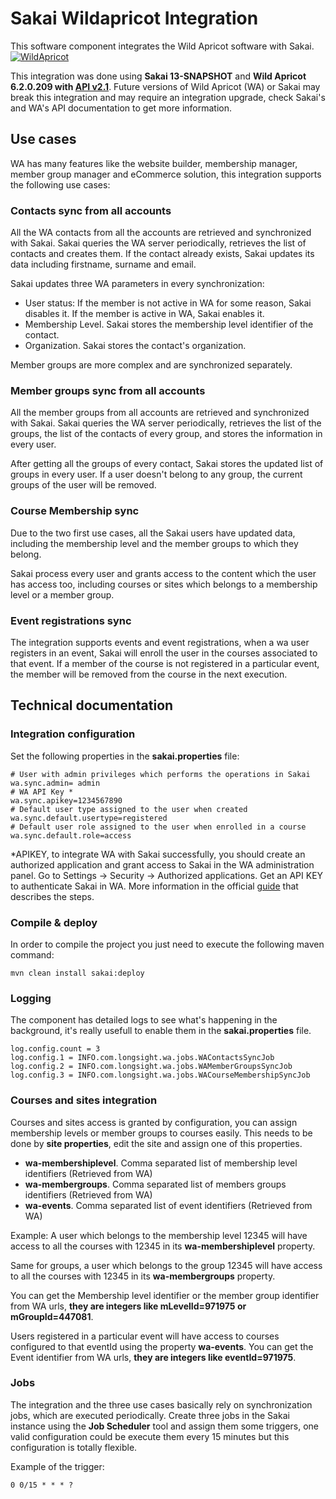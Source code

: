 # Sakai Wildapricot Integration
This software component integrates the Wild Apricot software with Sakai.
[![WildApricot](https://www.memberpath.com/wp-content/uploads/2017/12/Wild-Apricot.png)](https://www.wildapricot.com/)

This integration was done using **Sakai 13-SNAPSHOT** and **Wild Apricot 6.2.0.209 with [API v2.1](https://gethelp.wildapricot.com/en/articles/1599-api-version-21-differences)**. Future versions of Wild Apricot (WA) or Sakai may break this integration and may require an integration upgrade, check Sakai's and WA's API documentation to get more information.

## Use cases
WA has many features like the website builder, membership manager, member group manager and eCommerce solution, this integration supports the following use cases:

### Contacts sync from all accounts
All the WA contacts from all the accounts are retrieved and synchronized with Sakai. Sakai queries the WA server periodically, retrieves the list of contacts and creates them.
If the contact already exists, Sakai updates its data including firstname, surname and email.


Sakai updates three WA parameters in every synchronization:
* User status: If the member is not active in WA for some reason, Sakai disables it. If the member is active in WA, Sakai enables it.
* Membership Level. Sakai stores the membership level identifier of the contact.
* Organization. Sakai stores the contact's organization.

Member groups are more complex and are synchronized separately.

### Member groups sync from all accounts
All the member groups from all accounts are retrieved and synchronized with Sakai. Sakai queries the WA server periodically, retrieves the list of the groups, the list of the contacts of every group, and stores the information in every user.

After getting all the groups of every contact, Sakai stores the updated list of groups in every user.
If a user doesn't belong to any group, the current groups of the user will be removed.

### Course Membership sync
 
Due to the two first use cases, all the Sakai users have updated data, including the membership level and the member groups to which they belong.

Sakai process every user and grants access to the content which the user has access too, including courses or sites which belongs to a membership level or a member group.

### Event registrations sync

The integration supports events and event registrations, when a wa user registers in an event, Sakai will enroll the user in the courses associated to that event. If a member of the course is not registered in a particular event, the member will be removed from the course in the next execution.

## Technical documentation
### Integration configuration
Set the following properties in the **sakai.properties** file:
```
# User with admin privileges which performs the operations in Sakai
wa.sync.admin= admin
# WA API Key *
wa.sync.apikey=1234567890
# Default user type assigned to the user when created
wa.sync.default.usertype=registered
# Default user role assigned to the user when enrolled in a course
wa.sync.default.role=access
```
*APIKEY, to integrate WA with Sakai successfully, you should create an authorized application and grant access to Sakai in the WA administration panel. Go to Settings -> Security -> Authorized applications. Get an API KEY to authenticate Sakai in WA. More information in the official [guide](https://gethelp.wildapricot.com/en/articles/484) that describes the steps.

### Compile & deploy
In order to compile the project you just need to execute the following maven command:
```
mvn clean install sakai:deploy
```
### Logging
The component has detailed logs to see what's happening in the background, it's really usefull to enable them in the **sakai.properties** file.
```
log.config.count = 3
log.config.1 = INFO.com.longsight.wa.jobs.WAContactsSyncJob
log.config.2 = INFO.com.longsight.wa.jobs.WAMemberGroupsSyncJob
log.config.3 = INFO.com.longsight.wa.jobs.WACourseMembershipSyncJob
```
### Courses and sites integration
Courses and sites access is granted by configuration, you can assign membership levels or member groups to courses easily. This needs to be done by **site properties**, edit the site and assign one of this properties.
* **wa-membershiplevel**. Comma separated list of membership level identifiers (Retrieved from WA)
* **wa-membergroups**. Comma separated list of members groups identifiers (Retrieved from WA)
* **wa-events**. Comma separated list of event identifiers (Retrieved from WA)

Example:
A user which belongs to the membership level 12345 will have access to all the courses with 12345 in its **wa-membershiplevel** property.

Same for groups, a user which belongs to the group 12345 will have access to all the courses with 12345 in its **wa-membergroups** property.

You can get the Membership level identifier or the member group identifier from WA urls, **they are integers like mLevelId=971975 or mGroupId=447081**.

Users registered in a particular event will have access to courses configured to that eventId using the property **wa-events**. You can get the Event identifier from WA urls, **they are integers like eventId=971975**.

### Jobs
The integration and the three use cases basically rely on synchronization jobs, which are executed periodically. Create three jobs in the Sakai instance using the **Job Scheduler** tool and assign them some triggers, one valid configuration could be execute them every 15 minutes but this configuration is totally flexible.

Example of the trigger:
```
0 0/15 * * * ?
```

